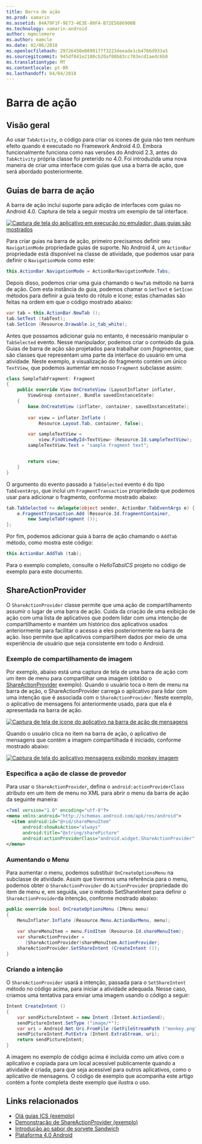 ```yaml
---
title: Barra de ação
ms.prod: xamarin
ms.assetid: 84A79F1F-9E73-4E3E-80FA-B72E5686900B
ms.technology: xamarin-android
author: mgmclemore
ms.author: mamcle
ms.date: 02/06/2018
ms.openlocfilehash: 29726450e0899177f3223deeade1cb4766d933a5
ms.sourcegitcommit: 945df041e2180cb20af08b83cc703ecd1aedc6b0
ms.translationtype: MT
ms.contentlocale: pt-BR
ms.lasthandoff: 04/04/2018
---
```

# <a name="actionbar"></a>Barra de ação


## <a name="overview"></a>Visão geral

Ao usar `TabActivity`, o código para criar os ícones de guia não tem nenhum efeito quando é executado no Framework Android 4.0. Embora funcionalmente funciona como nas versões do Android 2.3, antes do `TabActivity` própria classe foi preterido no 4.0. Foi introduzida uma nova maneira de criar uma interface com guias que usa a barra de ação, que será abordado posteriormente.


## <a name="action-bar-tabs"></a>Guias de barra de ação

A barra de ação inclui suporte para adição de interfaces com guias no Android 4.0.
Captura de tela a seguir mostra um exemplo de tal interface.

[![Captura de tela do aplicativo em execução no emulador; duas guias são mostrados](action-bar-images/25-actionbartabs.png)](action-bar-images/25-actionbartabs.png#lightbox)

Para criar guias na barra de ação, primeiro precisamos definir seu `NavigationMode` propriedade guias de suporte. No Android 4, um `ActionBar` propriedade está disponível na classe de atividade, que podemos usar para definir o `NavigationMode` como este:

```csharp
this.ActionBar.NavigationMode = ActionBarNavigationMode.Tabs;
```

Depois disso, podemos criar uma guia chamando o `NewTab` método na barra de ação. Com esta instância do guia, podemos chamar o `SetText` e `SetIcon` métodos para definir a guia texto do rótulo e ícone; estas chamadas são feitas na ordem em que o código mostrado abaixo:

```csharp
var tab = this.ActionBar.NewTab ();
tab.SetText (tabText);
tab.SetIcon (Resource.Drawable.ic_tab_white);
```

Antes que possamos adicionar guia no entanto, é necessário manipular o `TabSelected` evento. Nesse manipulador, podemos criar o conteúdo da guia. Guias de barra de ação são projetados para trabalhar com *fragmentos*, que são classes que representam uma parte da interface do usuário em uma atividade. Neste exemplo, a visualização do fragmento contém um único `TextView`, que podemos aumentar em nosso `Fragment` subclasse assim:

```csharp
class SampleTabFragment: Fragment
{           
    public override View OnCreateView (LayoutInflater inflater,
        ViewGroup container, Bundle savedInstanceState)
    {
        base.OnCreateView (inflater, container, savedInstanceState);
       
        var view = inflater.Inflate (
            Resource.Layout.Tab, container, false);

        var sampleTextView =
            view.FindViewById<TextView> (Resource.Id.sampleTextView);            
        sampleTextView.Text = "sample fragment text";


        return view;
    }
}
```

O argumento do evento passado a `TabSelected` evento é do tipo `TabEventArgs`, que inclui um `FragmentTransaction` propriedade que podemos usar para adicionar o fragmento, conforme mostrado abaixo:

```csharp
tab.TabSelected += delegate(object sender, ActionBar.TabEventArgs e) {             
    e.FragmentTransaction.Add (Resource.Id.fragmentContainer,
        new SampleTabFragment ());
};
```

Por fim, podemos adicionar guia à barra de ação chamando o `AddTab` método, como mostra este código:

```csharp
this.ActionBar.AddTab (tab);
```

Para o exemplo completo, consulte o *HelloTabsICS* projeto no código de exemplo para este documento.


## <a name="shareactionprovider"></a>ShareActionProvider

O `ShareActionProvider` classe permite que uma ação de compartilhamento assumir o lugar de uma barra de ação. Cuida da criação de uma exibição de ação com uma lista de aplicativos que podem lidar com uma intenção de compartilhamento e mantém um histórico dos aplicativos usados anteriormente para facilitar o acesso a eles posteriormente na barra de ação. Isso permite que aplicativos compartilhem dados por meio de uma experiência de usuário que seja consistente em todo o Android.


### <a name="image-sharing-example"></a>Exemplo de compartilhamento de imagem

Por exemplo, abaixo está uma captura de tela de uma barra de ação com um item de menu para compartilhar uma imagem (obtido o [ShareActionProvider](https://developer.xamarin.com/samples/monodroid/ShareActionProviderDemo/) exemplo). Quando o usuário toca o item de menu na barra de ação, o ShareActionProvider carrega o aplicativo para lidar com uma intenção que é associada com o `ShareActionProvider`. Neste exemplo, o aplicativo de mensagens foi anteriormente usado, para que ela é apresentada na barra de ação.

[![Captura de tela de ícone do aplicativo na barra de ação de mensagens](action-bar-images/09-shareactionprovider.png)](action-bar-images/09-shareactionprovider.png#lightbox)


Quando o usuário clica no item na barra de ação, o aplicativo de mensagens que contém a imagem compartilhada é iniciado, conforme mostrado abaixo:

[![Captura de tela do aplicativo mensagens exibindo monkey imagem](action-bar-images/10-messagewithimage.png)](action-bar-images/10-messagewithimage.png#lightbox)


### <a name="specifying-the-action-provider-class"></a>Especifica a ação de classe de provedor

Para usar o `ShareActionProvider`, defina o `android:actionProviderClass` atributo em um item de menu no XML para abrir o menu da barra de ação da seguinte maneira:

```xml
<?xml version="1.0" encoding="utf-8"?>
<menu xmlns:android="http://schemas.android.com/apk/res/android">
  <item android:id="@+id/shareMenuItem"
      android:showAsAction="always"
      android:title="@string/sharePicture"
      android:actionProviderClass="android.widget.ShareActionProvider" />
</menu>
```


### <a name="inflating-the-menu"></a>Aumentando o Menu

Para aumentar o menu, podemos substituir `OnCreateOptionsMenu` na subclasse de atividade. Assim que tivermos uma referência para o menu, podemos obter o `ShareActionProvider` do `ActionProvider` propriedade do item de menu e, em seguida, use o método SetShareIntent para definir o `ShareActionProvider`da intenção, conforme mostrado abaixo:

```csharp
public override bool OnCreateOptionsMenu (IMenu menu)
{
    MenuInflater.Inflate (Resource.Menu.ActionBarMenu, menu);       
           
    var shareMenuItem = menu.FindItem (Resource.Id.shareMenuItem);           
    var shareActionProvider =
       (ShareActionProvider)shareMenuItem.ActionProvider;
    shareActionProvider.SetShareIntent (CreateIntent ());
}
```


### <a name="creating-the-intent"></a>Criando a intenção

O `ShareActionProvider` usará a intenção, passada para o `SetShareIntent` método no código acima, para iniciar a atividade adequada. Nesse caso, criamos uma tentativa para enviar uma imagem usando o código a seguir:

```csharp
Intent CreateIntent ()
{  
    var sendPictureIntent = new Intent (Intent.ActionSend);
    sendPictureIntent.SetType ("image/*");
    var uri = Android.Net.Uri.FromFile (GetFileStreamPath ("monkey.png"));          
    sendPictureIntent.PutExtra (Intent.ExtraStream, uri);
    return sendPictureIntent;
}
```

A imagem no exemplo de código acima é incluída como um ativo com o aplicativo e copiada para um local acessível publicamente quando a atividade é criada, para que seja acessível para outros aplicativos, como o aplicativo de mensagens. O código de exemplo que acompanha este artigo contém a fonte completa deste exemplo que ilustra o uso.



## <a name="related-links"></a>Links relacionados

- [Olá guias ICS (exemplo)](https://developer.xamarin.com/samples/HelloTabsICS/)
- [Demonstração de ShareActionProvider (exemplo)](https://developer.xamarin.com/samples/monodroid/ShareActionProviderDemo/)
- [Introdução ao sabor de sorvete Sandwich](http://www.android.com/about/ice-cream-sandwich/)
- [Plataforma 4.0 Android](http://developer.android.com/sdk/android-4.0.html)
